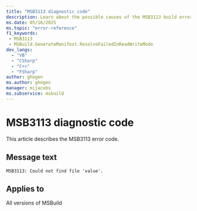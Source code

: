 ```yaml
---
title: "MSB3113 diagnostic code"
description: Learn about the possible causes of the MSB3113 build error, and get troubleshooting tips.
ms.date: 05/16/2025
ms.topic: "error-reference"
f1_keywords:
 - MSB3113
 - MSBuild.GenerateManifest.ResolveFailedInReadWriteMode
dev_langs:
  - "VB"
  - "CSharp"
  - "C++"
  - "FSharp"
author: ghogen
ms.author: ghogen
manager: mijacobs
ms.subservice: msbuild
---
```


# MSB3113 diagnostic code

<!-- :::ErrorDefinitionDescription::: -->
<!-- :::editable-content name="introDescription"::: -->
This article describes the MSB3113 error code.
<!-- :::editable-content-end::: -->

## Message text

<!-- :::editable-content name="messageText"::: -->
`MSB3113: Could not find file 'value'.`
<!-- :::editable-content-end::: -->
<!-- MSB3113: Could not find file '{0}'. -->

<!-- :::editable-content name="postOutputDescription"::: -->
<!--
{StrBegin="MSB3113: "}
-->
<!-- :::editable-content-end::: -->
<!-- :::ErrorDefinitionDescription-end::: -->

## Applies to

All versions of MSBuild
